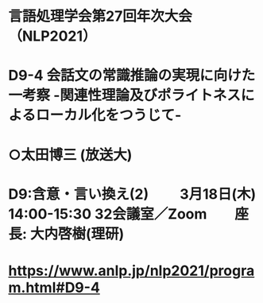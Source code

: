 # 言語処理学会第27回年次大会（NLP2021）

# D9-4	会話文の常識推論の実現に向けた一考察 -関連性理論及びポライトネスによるローカル化をつうじて-
# ○太田博三 (放送大)

# D9:含意・言い換え(2) 　　3月18日(木) 14:00-15:30   32会議室／Zoom　　座長: 大内啓樹(理研)

# https://www.anlp.jp/nlp2021/program.html#D9-4
